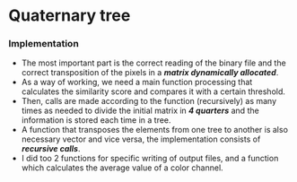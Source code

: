 # Quaternary tree
### Implementation
- The most important part is the correct reading of the binary file and the correct transposition of the pixels in a ***matrix dynamically allocated***. 
- As a way of working, we need a main function processing that calculates the similarity score
and compares it with a certain threshold. 
- Then, calls are made according to the function (recursively) as many times as needed to divide the initial matrix in ***4 quarters*** and the information is stored each time in a tree.
- A function that transposes the elements from one tree to another is also necessary
vector and vice versa, the implementation consists of ***recursive calls***. 
- I did too 2 functions for specific writing of output files, and a function
which calculates the average value of a color channel.



